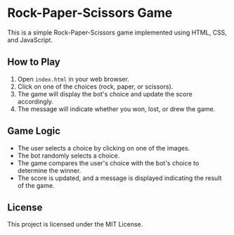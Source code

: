 # Rock-Paper-Scissors Game

This is a simple Rock-Paper-Scissors game implemented using HTML, CSS, and JavaScript.

## How to Play

1. Open `index.html` in your web browser.
2. Click on one of the choices (rock, paper, or scissors).
3. The game will display the bot's choice and update the score accordingly.
4. The message will indicate whether you won, lost, or drew the game.

## Game Logic

- The user selects a choice by clicking on one of the images.
- The bot randomly selects a choice.
- The game compares the user's choice with the bot's choice to determine the winner.
- The score is updated, and a message is displayed indicating the result of the game.

## License

This project is licensed under the MIT License.
